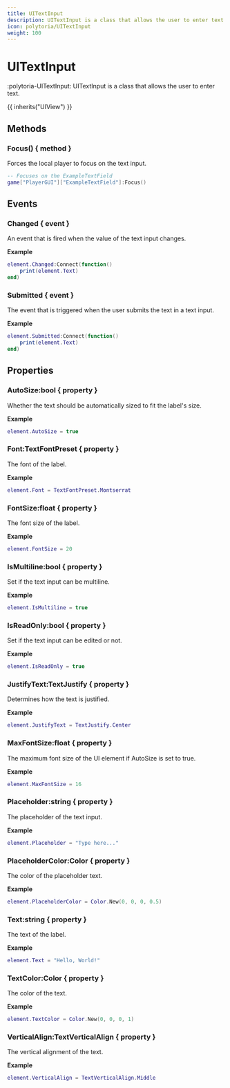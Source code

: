 ```yaml
---
title: UITextInput
description: UITextInput is a class that allows the user to enter text.
icon: polytoria/UITextInput
weight: 100
---
```


# UITextInput

:polytoria-UITextInput: UITextInput is a class that allows the user to enter text.

{{ inherits("UIView") }}

## Methods

### Focus() { method }

Forces the local player to focus on the text input.

```lua
-- Focuses on the ExampleTextField
game["PlayerGUI"]["ExampleTextField"]:Focus()
```

## Events

### Changed { event }

An event that is fired when the value of the text input changes.

**Example**

```lua
element.Changed:Connect(function()
    print(element.Text)
end)
```

### Submitted { event }

The event that is triggered when the user submits the text in a text input.

**Example**

```lua
element.Submitted:Connect(function()
    print(element.Text)
end)
```

## Properties

### AutoSize:bool { property }

Whether the text should be automatically sized to fit the label's size.

**Example**

```lua
element.AutoSize = true
```

### Font:TextFontPreset { property }

The font of the label.

**Example**

```lua
element.Font = TextFontPreset.Montserrat
```

### FontSize:float { property }

The font size of the label.

**Example**

```lua
element.FontSize = 20
```

### IsMultiline:bool { property }

Set if the text input can be multiline.

**Example**

```lua
element.IsMultiline = true
```

### IsReadOnly:bool { property }

Set if the text input can be edited or not.

**Example**

```lua
element.IsReadOnly = true
```

### JustifyText:TextJustify { property }

Determines how the text is justified.

**Example**

```lua
element.JustifyText = TextJustify.Center
```

### MaxFontSize:float { property }

The maximum font size of the UI element if AutoSize is set to true.

**Example**

```lua
element.MaxFontSize = 16
```

### Placeholder:string { property }

The placeholder of the text input.

**Example**

```lua
element.Placeholder = "Type here..."
```

### PlaceholderColor:Color { property }

The color of the placeholder text.

**Example**

```lua
element.PlaceholderColor = Color.New(0, 0, 0, 0.5)
```

### Text:string { property }

The text of the label.

**Example**

```lua
element.Text = "Hello, World!"
```

### TextColor:Color { property }

The color of the text.

**Example**

```lua
element.TextColor = Color.New(0, 0, 0, 1)
```

### VerticalAlign:TextVerticalAlign { property }

The vertical alignment of the text.

**Example**

```lua
element.VerticalAlign = TextVerticalAlign.Middle
```
